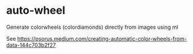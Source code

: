 # auto-wheel
Generate colorwheels (colordiamonds) directly from images using ml

See
https://psorus.medium.com/creating-automatic-color-wheels-from-data-144c703b2f27
